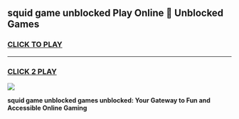 
## squid game unblocked Play Online 👋 Unblocked Games
<h3>
<a href="https://premium.freeplayer.one?title=squid_game_unblocked&ref=19F">CLICK TO PLAY</a></h3>
<hr>

<h3>
<a href="https://premium.freeplayer.one?title=squid_game_unblocked&ref=19F">CLICK 2 PLAY</a>
  
</h3>

<a href="https://premium.freeplayer.one?title=squid_game_unblocked&ref=19F"><img src="https://clearcache.store/games.png"></a>


**squid game unblocked games unblocked: Your Gateway to Fun and Accessible Online Gaming**
